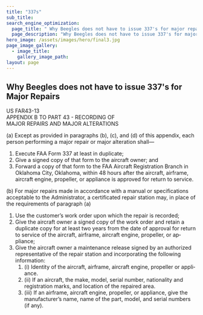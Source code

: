 ```yaml
---
title: "337s"
sub_title: 
search_engine_optimization:
  page_title: " Why Beegles does not have to issue 337's for major repairs."
  page_description: "Why Beegles does not have to issue 337's for major repairs."
hero_image: /assets/images/hero/final3.jpg
page_image_gallery:
  - image_title:
    gallery_image_path:
layout: page
---
```


## Why Beegles does not have to issue 337's for Major Repairs

US FAR43-13<br>APPENDIX B TO PART 43 - RECORDING OF&nbsp;<br>MAJOR REPAIRS AND MAJOR ALTERATIONS

(a) Except as provided in paragraphs (b), (c), and (d) of this appendix, each person performing a major repair or major alteration shall—

1. Execute FAA Form 337 at least in dupli&shy;cate;
2. Give a signed copy of that form to the air&shy;craft owner; and
3. Forward a copy of that form to the FAA Air&shy;craft Registration Branch in Oklahoma City, Oklahoma, within 48 hours after the aircraft, airframe, aircraft engine, propeller, or appliance is approved for return to service.

(b) For major repairs made in accordance with a manual or specifications acceptable to the Ad&shy;ministrator, a certificated repair station may, in place of the requirements of paragraph (a)

1. Use the customer’s work order upon which the repair is recorded;
2. Give the aircraft owner a signed copy of the work order and retain a duplicate copy for at least two years from the date of ap&shy;proval for return to service of the aircraft, airframe, aircraft engine, propeller, or ap&shy;pliance;
3. Give the aircraft owner a maintenance re&shy;lease signed by an authorized representa&shy;tive of the repair station and incorporating the following information:
   1. (i) Identity of the aircraft, airframe, air&shy;craft engine, propeller or appli&shy;ance.
   2. (ii) If an aircraft, the make, model, se&shy;rial number, nationality and regis&shy;tration marks, and location of the repaired area.
   3. (iii) If an airframe, aircraft engine, pro&shy;peller, or appliance, give the manufacturer’s name, name of the part, model, and serial numbers (if any).